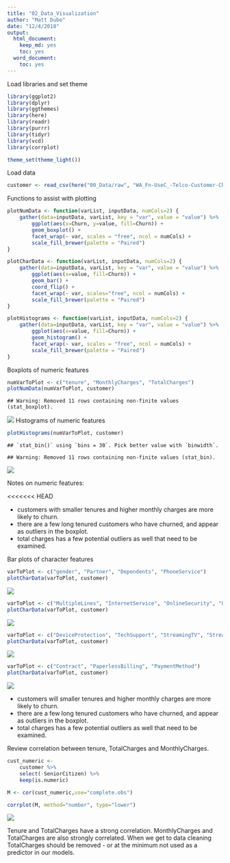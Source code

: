 ```yaml
---
title: "02_Data_Visualization"
author: "Matt Dube"
date: "12/4/2018"
output:
  html_document:
    keep_md: yes
    toc: yes
  word_document:
    toc: yes
---
```


Load libraries and set theme

```r
library(ggplot2)
library(dplyr)
library(ggthemes)
library(here)
library(readr)
library(purrr)
library(tidyr)
library(vcd)
library(corrplot)
```

```r
theme_set(theme_light())
```

Load data

```r
customer <- read_csv(here("00_Data/raw", "WA_Fn-UseC_-Telco-Customer-Churn.csv"))
```

Functions to assist with plotting

```r
plotNumData <- function(varList, inputData, numCols=2) {
    gather(data=inputData, varList, key = "var", value = "value") %>%
        ggplot(aes(x=Churn, y=value, fill=Churn)) +
        geom_boxplot() +
        facet_wrap(~ var, scales = "free", ncol = numCols) +
        scale_fill_brewer(palette = "Paired")
}

plotCharData <- function(varList, inputData, numCols=2) {
    gather(data=inputData, varList, key = "var", value = "value") %>%
        ggplot(aes(x=value, fill=Churn)) +
        geom_bar() +
        coord_flip() +
        facet_wrap(~ var, scales="free", ncol = numCols) +
        scale_fill_brewer(palette = "Paired")
}

plotHistograms <- function(varList, inputData, numCols=2) {
    gather(data=inputData, varList, key = "var", value = "value") %>%
        ggplot(aes(x=value, fill=Churn)) +
        geom_histogram() +
        facet_wrap(~ var, scales = "free", ncol = numCols) +
        scale_fill_brewer(palette = "Paired")
}
```


Boxplots of numeric features

```r
numVarToPlot <- c("tenure", "MonthlyCharges", "TotalCharges")
plotNumData(numVarToPlot, customer)
```

```
## Warning: Removed 11 rows containing non-finite values (stat_boxplot).
```

![](02_Data_Visualization_files/figure-html/unnamed-chunk-5-1.png)<!-- -->
Histograms of numeric features

```r
plotHistograms(numVarToPlot, customer)
```

```
## `stat_bin()` using `bins = 30`. Pick better value with `binwidth`.
```

```
## Warning: Removed 11 rows containing non-finite values (stat_bin).
```

![](02_Data_Visualization_files/figure-html/unnamed-chunk-6-1.png)<!-- -->


Notes on numeric features:

<<<<<<< HEAD
* customers with smaller tenures and higher monthly charges are more likely to churn.
* there are a few long tenured customers who have churned, and appear as outliers in the boxplot.
* total charges has a few potential outliers as well that need to be examined.

Bar plots of character features

```r
varToPlot <- c("gender", "Partner", "Dependents", "PhoneService")
plotCharData(varToPlot, customer)
```

![](02_Data_Visualization_files/figure-html/unnamed-chunk-7-1.png)<!-- -->


```r
varToPlot <- c("MultipleLines", "InternetService", "OnlineSecurity", "OnlineBackup")
plotCharData(varToPlot, customer)
```

![](02_Data_Visualization_files/figure-html/unnamed-chunk-8-1.png)<!-- -->

```r
varToPlot <- c("DeviceProtection", "TechSupport", "StreamingTV", "StreamingMovies")
plotCharData(varToPlot, customer)
```

![](02_Data_Visualization_files/figure-html/unnamed-chunk-9-1.png)<!-- -->

```r
varToPlot <- c("Contract", "PaperlessBilling", "PaymentMethod")
plotCharData(varToPlot, customer)
```

![](02_Data_Visualization_files/figure-html/unnamed-chunk-10-1.png)<!-- -->


* customers will smaller tenures and higher monthly charges are more likely to churn.
* there are a few long tenured customers who have churned, and appear as outliers in the boxplot.
* total charges has a few potential outliers as well that need to be examined.

Review correlation between tenure, TotalCharges and MonthlyCharges.

```r
cust_numeric <- 
    customer %>%
    select(-SeniorCitizen) %>%
    keep(is.numeric)
```


```r
M <- cor(cust_numeric,use="complete.obs")
```


```r
corrplot(M, method="number", type="lower")
```

![](02_Data_Visualization_files/figure-html/unnamed-chunk-13-1.png)<!-- -->

Tenure and TotalCharges have a strong correlation.  MonthlyCharges and TotalCharges are also strongly correlated.  When we get to data cleaning TotalCharges should be removed - or at the minimum not used as a predictor in our models.

